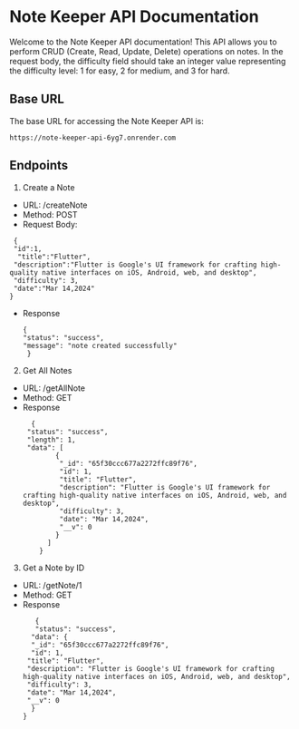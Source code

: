 # Note Keeper API Documentation
Welcome to the Note Keeper API documentation! This API allows you to perform CRUD (Create, Read, Update, Delete) operations on notes. In the request body, the difficulty field should take an integer value representing the difficulty level: 1 for easy, 2 for medium, and 3 for hard.

## Base URL
The base URL for accessing the Note Keeper API is:
```https
https://note-keeper-api-6yg7.onrender.com
```
## Endpoints
1. Create a Note
* URL: /createNote
* Method: POST
* Request Body:
 ```https
  {
  "id":1,
   "title":"Flutter",
  "description":"Flutter is Google's UI framework for crafting high-quality native interfaces on iOS, Android, web, and desktop",
  "difficulty": 3,
  "date":"Mar 14,2024"
}
  ```
* Response
  ```https
  {
  "status": "success",
  "message": "note created successfully"
   }
  ```

2. Get All Notes
* URL: /getAllNote
* Method: GET
* Response
  ```https
    {
   "status": "success",
   "length": 1,
   "data": [
          {
           "_id": "65f30ccc677a2272ffc89f76",
           "id": 1,
           "title": "Flutter",
           "description": "Flutter is Google's UI framework for crafting high-quality native interfaces on iOS, Android, web, and desktop",
           "difficulty": 3,
           "date": "Mar 14,2024",
           "__v": 0
          }
        ]
      }
  ```
3. Get a Note by ID
* URL: /getNote/1
* Method: GET
* Response
  ```https
     {
     "status": "success",
    "data": {
    "_id": "65f30ccc677a2272ffc89f76",
    "id": 1,
   "title": "Flutter",
   "description": "Flutter is Google's UI framework for crafting high-quality native interfaces on iOS, Android, web, and desktop",
   "difficulty": 3,
   "date": "Mar 14,2024",
   "__v": 0
    }
  }
  ```
